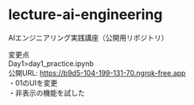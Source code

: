 # lecture-ai-engineering
AIエンジニアリング実践講座（公開用リポジトリ）

変更点  
Day1>day1_practice.ipynb  
公開URL: https://b9d5-104-199-131-70.ngrok-free.app  
・01のUIを変更  
・非表示の機能を試した  


